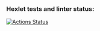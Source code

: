 ### Hexlet tests and linter status:
[![Actions Status](https://github.com/DaniilAliev/layout-designer-project-58/workflows/hexlet-check/badge.svg)](https://github.com/DaniilAliev/layout-designer-project-58/actions)